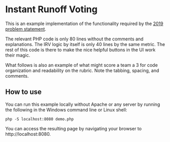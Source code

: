 # Instant Runoff Voting

This is an example implementation of the functionality required by the
[2019 problem statement](https://github.com/nhscc/problem-statements/blob/master/2019/bdpa-elections-part-1.md).

The relevant PHP code is only 80 lines without the comments and explanations.
The IRV logic by itself is only 40 lines by the same metric. The rest of this
code is there to make the nice helpful buttons in the UI work their magic.

What follows is also an example of what might score a team a 3 for code
organization and readability on the rubric. Note the tabbing, spacing, and
comments.

## How to use

You can run this example locally without Apache or any server by running the
following in the Windows command line or Linux shell:

```
php -S localhost:8080 demo.php
```

You can access the resulting page by navigating your browser to
http://localhost:8080.
